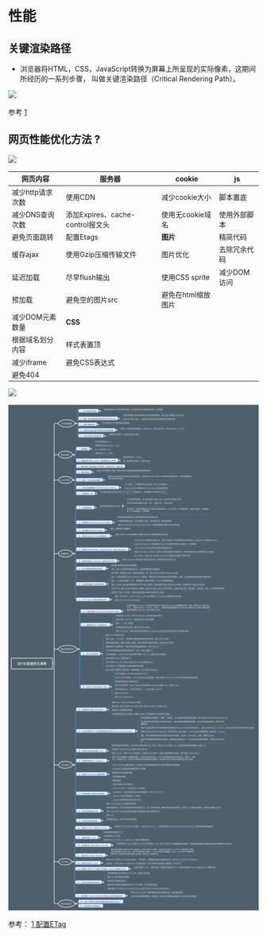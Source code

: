 # 性能


## 关键渲染路径

- 浏览器将HTML，CSS，JavaScript转换为屏幕上所呈现的实际像素，这期间所经历的一系列步骤，
叫做关键渲染路径（Critical Rendering Path）。

![](https://static.bluest.xyz/wp-content/uploads/csp_optimization_8.jpg)

参考
[1](https://bluest.xyz/critical-rendering-path-optimization.html)

## 网页性能优化方法 ?
![](../../../../static/performance.jpeg)

| 网页内容         | 服务器                           | cookie             | js           |
| -------------  | -------------------------------- | ------------------ | ------------ |
| 减少http请求次数 | 使用CDN                          | 减少cookie大小     | 脚本置底     |
| 减少DNS查询次数  | 添加Expires、cache-control报文头 | 使用无cookie域名   | 使用外部脚本 |
| 避免页面跳转      | 配置Etags                      | **图片**           | 精简代码     |
| 缓存ajax        | 使用Gzip压缩传输文件             | 图片优化           | 去除冗余代码 |
| 延迟加载         | 尽早flush输出                    | 使用CSS sprite     | 减少DOM访问  |
| 预加载           | 避免空的图片src                  | 避免在html缩放图片  |              |
| 减少DOM元素数量  | **CSS**                          |                    |              |
| 根据域名划分内容 | 样式表置顶                         |                    |              |
| 减少iframe       | 避免CSS表达式                     |                    |              |
| 避免404          |                                  |                    |              |


![](https://pic3.zhimg.com/80/v2-2b99a7aa0084a73cd156364af91e2842_1440w.jpg)

![](../../../../static/performance)

参考： 
[1 配置ETag](https://blog.csdn.net/liaozhongping/article/details/51114264)




